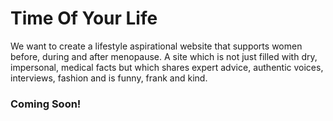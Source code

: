 # Time Of Your Life

We want to create a lifestyle aspirational website that supports women before, during and after menopause. A site which is not just filled with dry, impersonal, medical facts but which shares expert advice, authentic voices, interviews, fashion and is funny, frank and kind. 

### Coming Soon!

